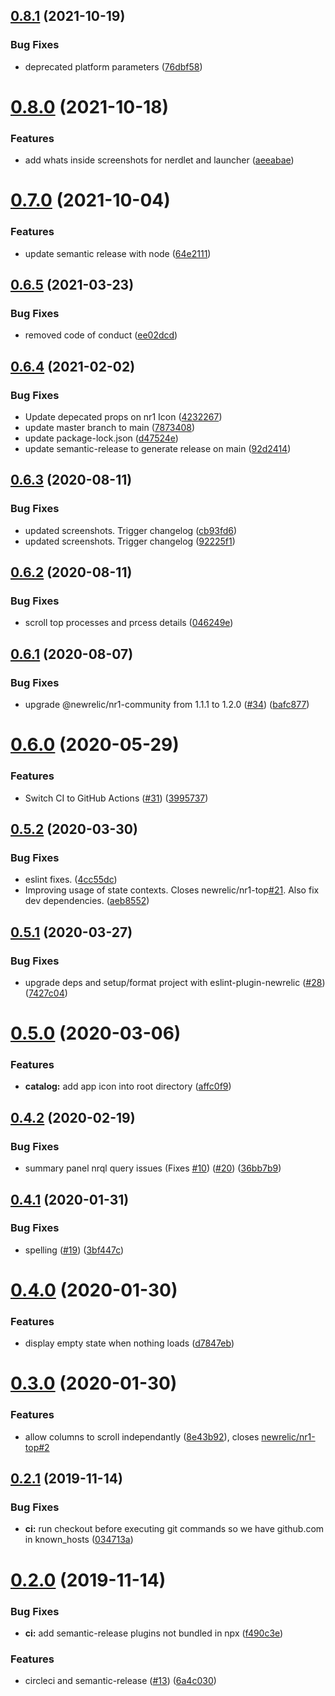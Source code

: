 ## [0.8.1](https://github.com/newrelic/nr1-top/compare/v0.8.0...v0.8.1) (2021-10-19)


### Bug Fixes

* deprecated platform parameters ([76dbf58](https://github.com/newrelic/nr1-top/commit/76dbf587be097cd9e8dafdba11e6bf2080055c81))

# [0.8.0](https://github.com/newrelic/nr1-top/compare/v0.7.0...v0.8.0) (2021-10-18)


### Features

* add whats inside screenshots for nerdlet and launcher ([aeeabae](https://github.com/newrelic/nr1-top/commit/aeeabae7bc462fb8f991363ed679c2174711dd93))

# [0.7.0](https://github.com/newrelic/nr1-top/compare/v0.6.5...v0.7.0) (2021-10-04)


### Features

* update semantic release with node ([64e2111](https://github.com/newrelic/nr1-top/commit/64e2111002104ef8d20e28d2ebeb876747a45e9e))

## [0.6.5](https://github.com/newrelic/nr1-top/compare/v0.6.4...v0.6.5) (2021-03-23)


### Bug Fixes

* removed code of conduct ([ee02dcd](https://github.com/newrelic/nr1-top/commit/ee02dcdb4f08de90e6cf98fd72f5591c4fe03687))

## [0.6.4](https://github.com/newrelic/nr1-top/compare/v0.6.3...v0.6.4) (2021-02-02)


### Bug Fixes

* Update depecated props on nr1 Icon ([4232267](https://github.com/newrelic/nr1-top/commit/4232267585bf0029015f8e5af1cb7cd57d4347aa))
* update master branch to main ([7873408](https://github.com/newrelic/nr1-top/commit/7873408fe7a3ab075d61728975f6738b4f444d9a))
* update package-lock.json ([d47524e](https://github.com/newrelic/nr1-top/commit/d47524eedcc220d48a285bceeb32b183a182cff1))
* update semantic-release to generate release on main ([92d2414](https://github.com/newrelic/nr1-top/commit/92d241464e9573e506add6da0a66325c83c8c88e))

## [0.6.3](https://github.com/newrelic/nr1-top/compare/v0.6.2...v0.6.3) (2020-08-11)


### Bug Fixes

* updated screenshots. Trigger changelog ([cb93fd6](https://github.com/newrelic/nr1-top/commit/cb93fd62215876eb1e0f8d89697d7900e96c4b5c))
* updated screenshots. Trigger changelog ([92225f1](https://github.com/newrelic/nr1-top/commit/92225f1758755a99f556626a1e99df3e2c17837a))

## [0.6.2](https://github.com/newrelic/nr1-top/compare/v0.6.1...v0.6.2) (2020-08-11)


### Bug Fixes

* scroll top processes and prcess details ([046249e](https://github.com/newrelic/nr1-top/commit/046249e66f55322edbe7d280d8259990e2c12ec6))

## [0.6.1](https://github.com/newrelic/nr1-top/compare/v0.6.0...v0.6.1) (2020-08-07)


### Bug Fixes

* upgrade @newrelic/nr1-community from 1.1.1 to 1.2.0 ([#34](https://github.com/newrelic/nr1-top/issues/34)) ([bafc877](https://github.com/newrelic/nr1-top/commit/bafc87742933f0c68f5f2079e603b57bf0e76321))

# [0.6.0](https://github.com/newrelic/nr1-top/compare/v0.5.2...v0.6.0) (2020-05-29)


### Features

* Switch CI to GitHub Actions ([#31](https://github.com/newrelic/nr1-top/issues/31)) ([3995737](https://github.com/newrelic/nr1-top/commit/399573712a787b58252a065f15c8733670c98a04))

## [0.5.2](https://github.com/newrelic/nr1-top/compare/v0.5.1...v0.5.2) (2020-03-30)


### Bug Fixes

* eslint fixes. ([4cc55dc](https://github.com/newrelic/nr1-top/commit/4cc55dcfbe18590cdaedb76f8618fb5ee8361626))
* Improving usage of state contexts. Closes newrelic/nr1-top[#21](https://github.com/newrelic/nr1-top/issues/21). Also fix dev dependencies. ([aeb8552](https://github.com/newrelic/nr1-top/commit/aeb85525b797e56d796feda2f7de36506597d4b3))

## [0.5.1](https://github.com/newrelic/nr1-top/compare/v0.5.0...v0.5.1) (2020-03-27)


### Bug Fixes

* upgrade deps and setup/format project with eslint-plugin-newrelic ([#28](https://github.com/newrelic/nr1-top/issues/28)) ([7427c04](https://github.com/newrelic/nr1-top/commit/7427c045331c8bba2e27a492ba4654ab3a12b3e1))

# [0.5.0](https://github.com/newrelic/nr1-top/compare/v0.4.2...v0.5.0) (2020-03-06)


### Features

* **catalog:** add app icon into root directory ([affc0f9](https://github.com/newrelic/nr1-top/commit/affc0f90d1ad355e615d7ccd1e3d892e1130cdf2))

## [0.4.2](https://github.com/newrelic/nr1-top/compare/v0.4.1...v0.4.2) (2020-02-19)


### Bug Fixes

* summary panel nrql query issues (Fixes [#10](https://github.com/newrelic/nr1-top/issues/10)) ([#20](https://github.com/newrelic/nr1-top/issues/20)) ([36bb7b9](https://github.com/newrelic/nr1-top/commit/36bb7b9cdef3aa35ab91cf63d2ab84eda29911d6))

## [0.4.1](https://github.com/newrelic/nr1-top/compare/v0.4.0...v0.4.1) (2020-01-31)


### Bug Fixes

* spelling ([#19](https://github.com/newrelic/nr1-top/issues/19)) ([3bf447c](https://github.com/newrelic/nr1-top/commit/3bf447cd8baba42a26d60bf591ff9b561838ee92))

# [0.4.0](https://github.com/newrelic/nr1-top/compare/v0.3.0...v0.4.0) (2020-01-30)


### Features

* display empty state when nothing loads ([d7847eb](https://github.com/newrelic/nr1-top/commit/d7847ebb22402a1d7a348b716cbfaf1aefb9cf70))

# [0.3.0](https://github.com/newrelic/nr1-top/compare/v0.2.1...v0.3.0) (2020-01-30)


### Features

* allow columns to scroll independantly ([8e43b92](https://github.com/newrelic/nr1-top/commit/8e43b92546285c14e5d261a8e4770540aa176454)), closes [newrelic/nr1-top#2](https://github.com/newrelic/nr1-top/issues/2)

## [0.2.1](https://github.com/newrelic/nr1-top/compare/v0.2.0...v0.2.1) (2019-11-14)


### Bug Fixes

* **ci:** run checkout before executing git commands so we have github.com in known_hosts ([034713a](https://github.com/newrelic/nr1-top/commit/034713add27f817536119b3037a4bd31700699a4))

# [0.2.0](https://github.com/newrelic/nr1-top/compare/v0.1.7...v0.2.0) (2019-11-14)


### Bug Fixes

* **ci:** add semantic-release plugins not bundled in npx ([f490c3e](https://github.com/newrelic/nr1-top/commit/f490c3e11719e365a59c755d59f32589f053e663))


### Features

* circleci and semantic-release ([#13](https://github.com/newrelic/nr1-top/issues/13)) ([6a4c030](https://github.com/newrelic/nr1-top/commit/6a4c0307af15fb044f43fe4c990634b03348314f))
